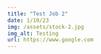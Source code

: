 ```yaml
---
title: "Test Job 2"
date: 1/10/23
img: /assets/stock-2.jpg
img_alt: Testing
url: https://www.google.com
---
```


